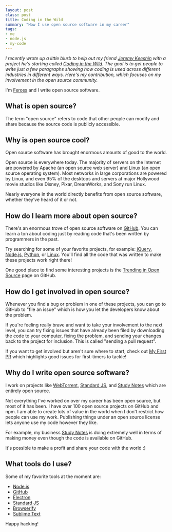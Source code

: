 ```yaml
---
layout: post
class: post
title: Coding in the Wild
summary: "How I use open source software in my career"
tags:
- me
- node.js
- my-code
---
```


*I recently wrote up a little blurb to help out my friend [Jeremy Keeshin](https://codehs.com/about/)
with a project he's starting called [Coding in the Wild](https://medium.com/coding-in-the-wild).
The goal is to get people to write just a few paragraphs showing how coding is
used across different industries in different ways. Here's my contribution, which
focuses on my involvement in the open source community.*

I'm [Feross](http://feross.org) and I write open source software.

## What is open source?

The term "open source" refers to code that other people can modify and share
because the source code is publicly accessible.

## Why is open source cool?

Open source software has brought enormous amounts of good to the world.

Open source is everywhere today. The majority of servers on the Internet are
powered by Apache (an open source web server) and Linux (an open source operating
system). Most networks in large corporations are powered by Linux, and even 95% of
the desktops and servers at major Hollywood movie studios like Disney, Pixar,
DreamWorks, and Sony run Linux.

Nearly everyone in the world directly benefits from open source software, whether
they’ve heard of it or not.

## How do I learn more about open source?

There's an enormous trove of open source software on [GitHub](https://github.com/).
You can learn a ton about coding just by reading code that's been written by
programmers in the past.

Try searching for some of your favorite projects, for example:
[jQuery](https://github.com/jquery/jquery),
[Node.js](https://github.com/nodejs/node),
[Python](https://github.com/python/cpython),
or [Linux](https://github.com/torvalds/linux).
You'll find all the code that was written to make these projects
work right there!

One good place to find some interesting projects is the
[Trending in Open Source](https://github.com/trending/javascript) page on GitHub.

## How do I get involved in open source?

Whenever you find a bug or problem in one of these projects, you can go to GitHub
to "file an issue" which is how you let the developers know about the problem.

If you're feeling really brave and want to take your involvement to the next level,
you can try fixing issues that have already been filed by downloading the code
to your computer, fixing the problem, and sending your changes back to the project
for inclusion. This is called "sending a pull request".

If you want to get involved but aren't sure where to start, check out
[My First PR](https://twitter.com/yourfirstpr) which highlights good issues for
first-timers to tackle!

## Why do I write open source software?

I work on projects like [WebTorrent](https://webtorrent.io),
[Standard JS](https://standardjs.com), and
[Study Notes](https://www.apstudynotes.org) which are entirely open source.

Not everything I've worked on over my career has been open source, but most of it
has been. I have over 100 open source projects on GitHub and npm. I am able to
create lots of value in the world when I don't restrict how people can use my work.
Publishing things under an open source license lets anyone use my code however they
like.

For example, my business [Study Notes](https://www.apstudynotes.org) is doing
extremely well in terms of making money even though the code is available on GitHub.

It's possible to make a profit and share your code with the world :)

## What tools do I use?

Some of my favorite tools at the moment are:

- [Node.js](https://nodejs.org)
- [GitHub](https://github.com)
- [Electron](http://electron.atom.io)
- [Standard JS](http://standardjs.com)
- [Browserify](http://browserify.org)
- [Sublime Text](https://www.sublimetext.com)

Happy hacking!
